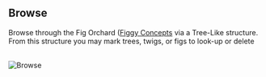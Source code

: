 
## Browse

Browse through the Fig Orchard ([Figgy Concepts](/docs/getting-started/concepts/) via a Tree-Like structure. 
From this structure you may mark trees, twigs, or figs to look-up or delete

<br/>![Browse](/docs/images/gifs/browse.gif)<br/>